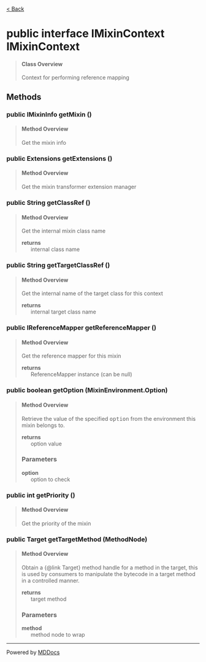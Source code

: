 [< Back](../README.md)
# public interface IMixinContext IMixinContext #
>#### Class Overview ####
>Context for performing reference mapping
## Methods ##
### public IMixinInfo getMixin () ###
>#### Method Overview ####
>Get the mixin info
>
### public Extensions getExtensions () ###
>#### Method Overview ####
>Get the mixin transformer extension manager
>
### public String getClassRef () ###
>#### Method Overview ####
>Get the internal mixin class name
>
>**returns**<br />
>&nbsp;&nbsp;&nbsp;&nbsp;&nbsp;&nbsp;internal class name
>
### public String getTargetClassRef () ###
>#### Method Overview ####
>Get the internal name of the target class for this context
>
>**returns**<br />
>&nbsp;&nbsp;&nbsp;&nbsp;&nbsp;&nbsp;internal target class name
>
### public IReferenceMapper getReferenceMapper () ###
>#### Method Overview ####
>Get the reference mapper for this mixin
>
>**returns**<br />
>&nbsp;&nbsp;&nbsp;&nbsp;&nbsp;&nbsp;ReferenceMapper instance (can be null)
>
### public boolean getOption (MixinEnvironment.Option) ###
>#### Method Overview ####
>Retrieve the value of the specified <tt>option</tt> from the environment
 this mixin belongs to.
>
>**returns**<br />
>&nbsp;&nbsp;&nbsp;&nbsp;&nbsp;&nbsp;option value
>
>### Parameters ###
>**option**<br />
>&nbsp;&nbsp;&nbsp;&nbsp;&nbsp;&nbsp;option to check
>
### public int getPriority () ###
>#### Method Overview ####
>Get the priority of the mixin
>
### public Target getTargetMethod (MethodNode) ###
>#### Method Overview ####
>Obtain a {@link Target} method handle for a method in the target, this is
 used by consumers to manipulate the bytecode in a target method in a
 controlled manner.
>
>**returns**<br />
>&nbsp;&nbsp;&nbsp;&nbsp;&nbsp;&nbsp;target method
>
>### Parameters ###
>**method**<br />
>&nbsp;&nbsp;&nbsp;&nbsp;&nbsp;&nbsp;method node to wrap
>

---
Powered by [MDDocs](https://github.com/VRCube/MDDocs)